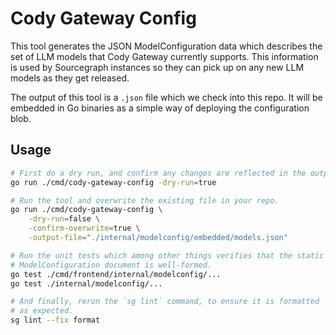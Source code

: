 # Cody Gateway Config

This tool generates the JSON ModelConfiguration data which describes the set of
LLM models that Cody Gateway currently supports. This information is used by
Sourcegraph instances so they can pick up on any new LLM models as they get
released.

The output of this tool is a `.json` file which we check into this repo. It will
be embedded in Go binaries as a simple way of deploying the configuration blob.

## Usage

```zsh
# First do a dry run, and confirm any changes are reflected in the output.
go run ./cmd/cody-gateway-config -dry-run=true

# Run the tool and overwrite the existing file in your repo.
go run ./cmd/cody-gateway-config \
    -dry-run=false \
    -confirm-overwrite=true \
    -output-file="./internal/modelconfig/embedded/models.json"

# Run the unit tests which among other things verifies that the static
# ModelConfiguration document is well-formed.
go test ./cmd/frontend/internal/modelconfig/...
go test ./internal/modelconfig/...

# And finally, rerun the `sg lint` command, to ensure it is formatted
# as expected.
sg lint --fix format
```
